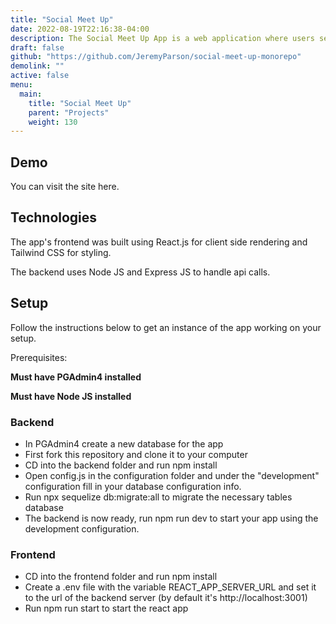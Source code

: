 ```yaml
---
title: "Social Meet Up"
date: 2022-08-19T22:16:38-04:00
description: The Social Meet Up App is a web application where users setup events at public locations and can find events associated with certain hobbies. The app was made to promote outdoor activities and leaving the house after the pandemic.
draft: false
github: "https://github.com/JeremyParson/social-meet-up-monorepo"
demolink: ""
active: false
menu:
  main:
    title: "Social Meet Up"
    parent: "Projects"
    weight: 130
---
```

<h2>Demo</h2>
<p>You can visit the site here.<p>

<h2>Technologies</h2>
The app's frontend was built using React.js for client side rendering and Tailwind CSS for styling.

<p>The backend uses Node JS and Express JS to handle api calls.<p>

<h2>Setup</h2>
Follow the instructions below to get an instance of the app working on your setup.

Prerequisites:
<br>
  <p><b> Must have PGAdmin4 installed </b><p>
  <p><b> Must have Node JS installed </b><p>

<h3>Backend</h3>
<ul>
  <li>In PGAdmin4 create a new database for the app</li>
  <li>First fork this repository and clone it to your computer</li>
  <li>CD into the backend folder and run npm install</li>
  <li>Open config.js in the configuration folder and under the "development" configuration fill in your database configuration info.</li>
  <li>Run npx sequelize db:migrate:all to migrate the necessary tables database</li>
  <li>The backend is now ready, run npm run dev to start your app using the development configuration.</li>
</ul>
<h3>Frontend</h3>
<ul>
  <li>CD into the frontend folder and run npm install</li>
  <li>Create a .env file with the variable REACT_APP_SERVER_URL and set it to the url of the backend server (by default it's http://localhost:3001)</li>
  <li>Run npm run start to start the react app</li>
</ul>

